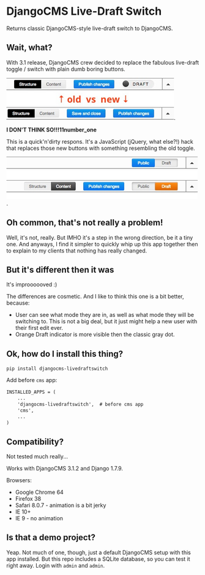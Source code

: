 # DjangoCMS Live-Draft Switch

Returns classic DjangoCMS-style live-draft switch to DjangoCMS.



## Wait, what?

With 3.1 release, DjangoCMS crew decided to replace the fabulous live-draft toggle / switch with 
plain dumb boring buttons.

![The change in 3.1](https://raw.githubusercontent.com/frnhr/djangocms-livedraftswitch/master/docs/img/djangocms_toolbar_dilema.jpg).

**I DON'T THINK SO!!!11number_one**

This is a quick'n'dirty respons. It's a JavaScript (jQuery, what else?!) hack that replaces those 
new buttons with something resembling the old toggle. 

![Toggle that this app provides](https://raw.githubusercontent.com/frnhr/djangocms-livedraftswitch/master/docs/img/the_new_toggle.jpg).



## Oh common, that's not really a problem!

Well, it's not, really. But IMHO it's a step in the wrong direction, be it a tiny one. 
And anyways, I find it simpler to quickly whip up this app together then to explain to my clients 
that nothing has really changed.
  
  
  
## But it's different then it was
 
It's improooooved :)

The differences are cosmetic. And I like to think this one is a bit better, because:

 - User can see what mode they are in, as well as what mode they will be switching to. This is not 
   a big deal, but it just might help a new user with their first edit ever.
 - Orange Draft indicator is more visible then the classic gray dot.
 
 
 
## Ok, how do I install this thing?

    pip install djangocms-livedraftswitch
    
Add before `cms` app:
    
    INSTALLED_APPS = (
        ...
        'djangocms-livedraftswitch',  # before cms app
        'cms',
        ...
    )
 

## Compatibility?

Not tested much really...

Works with DjangoCMS 3.1.2 and Django 1.7.9.

Browsers: 
 * Google Chrome 64
 * Firefox 38
 * Safari 8.0.7  - animation is a bit jerky
 * IE 10+
 * IE 9 - no animation
 
 
 ## Is that a demo project?
 
 Yeap. Not much of one, though, just a default DjangoCMS setup with this app installed. But this 
 repo includes a SQLite database, so you can test it right away. Login with `admin` and `admin`.
 
 